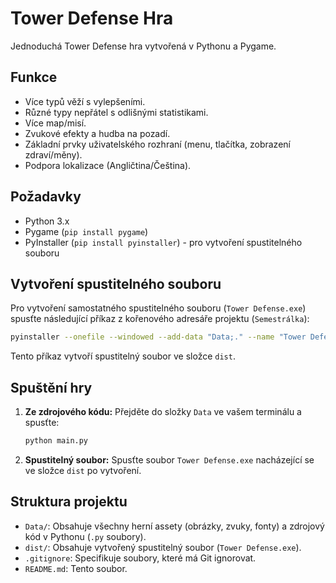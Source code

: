 # Tower Defense Hra

Jednoduchá Tower Defense hra vytvořená v Pythonu a Pygame.

## Funkce

*   Více typů věží s vylepšeními.
*   Různé typy nepřátel s odlišnými statistikami.
*   Více map/misí.
*   Zvukové efekty a hudba na pozadí.
*   Základní prvky uživatelského rozhraní (menu, tlačítka, zobrazení zdraví/měny).
*   Podpora lokalizace (Angličtina/Čeština).

## Požadavky

*   Python 3.x
*   Pygame (`pip install pygame`)
*   PyInstaller (`pip install pyinstaller`) - pro vytvoření spustitelného souboru

## Vytvoření spustitelného souboru

Pro vytvoření samostatného spustitelného souboru (`Tower Defense.exe`) spusťte následující příkaz z kořenového adresáře projektu (`Semestrálka`):

```bash
pyinstaller --onefile --windowed --add-data "Data;." --name "Tower Defense" --icon "Data/Icon/TowerDefenseIcon.ico" Data/main.py
```

Tento příkaz vytvoří spustitelný soubor ve složce `dist`.

## Spuštění hry

1.  **Ze zdrojového kódu:**
    Přejděte do složky `Data` ve vašem terminálu a spusťte:
    ```bash
    python main.py
    ```
2.  **Spustitelný soubor:**
    Spusťte soubor `Tower Defense.exe` nacházející se ve složce `dist` po vytvoření.

## Struktura projektu

*   `Data/`: Obsahuje všechny herní assety (obrázky, zvuky, fonty) a zdrojový kód v Pythonu (`.py` soubory).
*   `dist/`: Obsahuje vytvořený spustitelný soubor (`Tower Defense.exe`).
*   `.gitignore`: Specifikuje soubory, které má Git ignorovat.
*   `README.md`: Tento soubor.